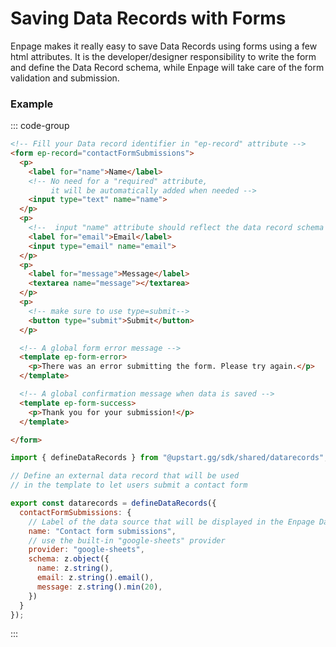 # Saving Data Records with Forms

Enpage makes it really easy to save Data Records using forms using a few html attributes.
It is the developer/designer responsibility to write the form and define the Data Record schema,
while Enpage will take care of the form validation and submission.

### Example

::: code-group

```html [index.html]
<!-- Fill your Data record identifier in "ep-record" attribute -->
<form ep-record="contactFormSubmissions">
  <p>
    <label for="name">Name</label>
    <!-- No need for a "required" attribute,
         it will be automatically added when needed -->
    <input type="text" name="name">
  </p>
  <p>
    <!--  input "name" attribute should reflect the data record schema -->
    <label for="email">Email</label>
    <input type="email" name="email">
  </p>
  <p>
    <label for="message">Message</label>
    <textarea name="message"></textarea>
  </p>
  <p>
    <!-- make sure to use type=submit-->
    <button type="submit">Submit</button>
  </p>

  <!-- A global form error message -->
  <template ep-form-error>
    <p>There was an error submitting the form. Please try again.</p>
  </template>

  <!-- A global confirmation message when data is saved -->
  <template ep-form-success>
    <p>Thank you for your submission!</p>
  </template>

</form>
```

```javascript [enpage.config.js]
import { defineDataRecords } from "@upstart.gg/sdk/shared/datarecords";

// Define an external data record that will be used
// in the template to let users submit a contact form

export const datarecords = defineDataRecords({
  contactFormSubmissions: {
    // Label of the data source that will be displayed in the Enpage Dashboard
    name: "Contact form submissions",
    // use the built-in "google-sheets" provider
    provider: "google-sheets",
    schema: z.object({
      name: z.string(),
      email: z.string().email(),
      message: z.string().min(20),
    })
  }
});
```

:::
